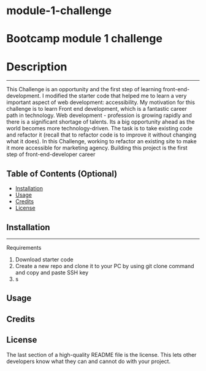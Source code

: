 # module-1-challenge
# Bootcamp module 1 challenge

# Description
________________________

This Challenge is an opportunity and the first step of learning front-end-development. I modified the starter code that helped me to learn a very important aspect of web development: accessibility.
My motivation for this challenge is to learn Front end development, which is a fantastic career path in technology. Web development - profession is growing rapidly and there is a significant shortage of talents. Its a big opportunity ahead as the world becomes more technology-driven.
The task is to take existing code and refactor it (recall that to refactor code is to improve it without changing what it does).
In this Challenge, working to refactor an existing site to make it more accessible for marketing agency.
Building this project is the first step of front-end-developer career

## Table of Contents (Optional)

- [Installation](#installation)
- [Usage](#usage)
- [Credits](#credits)
- [License](#license)

## Installation
_______________________________________________________

Requirements
1. Download starter code
2. Create a new repo and clone it to your PC by using git clone command and copy and paste SSH key
3. s



## Usage


## Credits



## License

The last section of a high-quality README file is the license. This lets other developers know what they can and cannot do with your project. 
